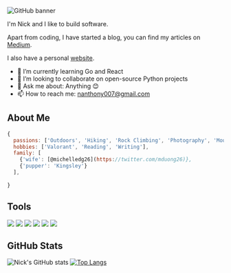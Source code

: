 ![GitHub banner](banner.png)

I'm Nick and I like to build software.

Apart from coding, I have started a blog, you can find my articles on [Medium](https://medium.com/@nanthony007).

I also have a personal [website](https://nanthony007.github.io/).

- 🌱 I’m currently learning Go and React
- 👯 I’m looking to collaborate on open-source Python projects
- 💬 Ask me about: Anything 😊
- 📫 How to reach me: nanthony007@gmail.com


## About Me

```javascript
{
  passions: ['Outdoors', 'Hiking', 'Rock Climbing', 'Photography', 'Mountains', 'Oceans'],
  hobbies: ['Valorant', 'Reading', 'Writing'],
  family: [
    {'wife': [@michelledg26](https://twitter.com/mduong26)},
    {'pupper': 'Kingsley'}
  ],
  
}
```

## Tools

![](https://img.shields.io/badge/OS-Linux-informational?style=flat&logo=linux&logoColor=white&color=black)
![](https://img.shields.io/badge/Editor-VS_Code-informational?style=flat&logo=visual-studio-code&logoColor=white&color=black)
![](https://img.shields.io/badge/Code-Python-informational?style=flat&logo=python&logoColor=white&color=black)
![](https://img.shields.io/badge/Code-JavaScript-informational?style=flat&logo=javascript&logoColor=white&color=black)
![](https://img.shields.io/badge/Shell-Bash-informational?style=flat&logo=gnu-bash&logoColor=white&color=black)
![](https://img.shields.io/badge/Tools-Docker-informational?style=flat&logo=docker&logoColor=white&color=black)

## GitHub Stats

![Nick's GitHub stats](https://github-readme-stats.vercel.app/api?username=nanthony007&show_icons=true&theme=graywhite&layout=compact)
[![Top Langs](https://github-readme-stats.vercel.app/api/top-langs/?username=nanthony007&theme=graywhite&layout=compact)](https://github.com)

